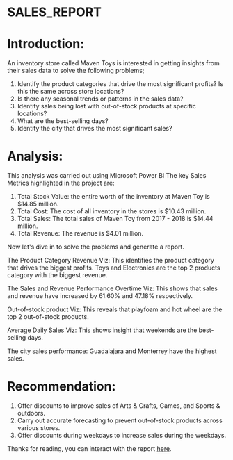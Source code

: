 # SALES_REPORT
# Introduction: 
An inventory store called Maven Toys is interested in getting insights from their sales data to solve the following problems;
1. Identify the product categories that drive the most significant profits? Is this the same across store locations?
2. Is there any seasonal trends or patterns in the sales data?
3. Identify sales being lost with out-of-stock products at specific locations?
4. What are the best-selling days?
5. Identity the city that drives the most significant sales?

# Analysis:
This analysis was carried out using Microsoft Power BI
The key Sales Metrics highlighted in the project are:
1. Total Stock Value: the entire worth of the inventory at Maven Toy is $14.85 million.
2. Total Cost: The cost of all inventory in the stores is $10.43 million.
3. Total Sales: The total sales of Maven Toy from 2017 - 2018 is $14.44 million.
5. Total Revenue: The revenue is $4.01 million.

Now let's dive in to solve the problems and generate a report.

The Product Category Revenue Viz: This identifies the product category that drives the biggest profits. Toys and Electronics are the top 2 products category with the biggest revenue.

The Sales and Revenue Performance Overtime Viz: This shows that sales and revenue have increased by 61.60% and 47.18% respectively.

Out-of-stock product Viz: This reveals that playfoam and hot wheel are the top 2 out-of-stock products.

Average Daily Sales Viz: This shows insight that weekends are the best-selling days.

The city sales performance: Guadalajara and Monterrey have the highest sales.

# Recommendation:
1. Offer discounts to improve sales of Arts & Crafts, Games, and Sports & outdoors.
2. Carry out accurate forecasting to prevent out-of-stock products across various stores.
3. Offer discounts during weekdays to increase sales during the weekdays.

   
Thanks for reading, you can interact with the report [here](https://app.powerbi.com/view?r=eyJrIjoiN2EwNDRiMDQtNTEyMi00YTUwLWFkODgtOTNmYmRiNDdjMmQ5IiwidCI6ImViMGI4MDY5LTllODUtNGU5Yi05ODVhLTBkZjBiNDQ4NmU0MiJ9).
